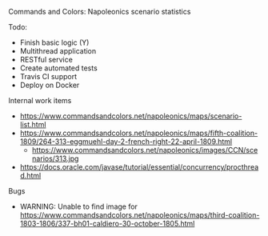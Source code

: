 Commands and Colors: Napoleonics scenario statistics

Todo:
* Finish basic logic (Y)
* Multithread application
* RESTful service
* Create automated tests
* Travis CI support
* Deploy on Docker


Internal work items
* https://www.commandsandcolors.net/napoleonics/maps/scenario-list.html
* https://www.commandsandcolors.net/napoleonics/maps/fifth-coalition-1809/264-313-eggmuehl-day-2-french-right-22-april-1809.html
  * https://www.commandsandcolors.net/napoleonics/images/CCN/scenarios/313.jpg
* https://docs.oracle.com/javase/tutorial/essential/concurrency/procthread.html


Bugs
- WARNING: Unable to find image for https://www.commandsandcolors.net/napoleonics/maps/third-coalition-1803-1806/337-bh01-caldiero-30-october-1805.html
